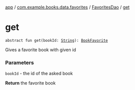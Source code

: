 [app](../../index.md) / [com.example.books.data.favorites](../index.md) / [FavoritesDao](index.md) / [get](./get.md)

# get

`abstract fun get(bookId: `[`String`](https://kotlinlang.org/api/latest/jvm/stdlib/kotlin/-string/index.html)`): `[`BookFavorite`](../-book-favorite/index.md)

Gives a favorite book with given id

### Parameters

`bookId` - the id of the asked book

**Return**
the favorite book

